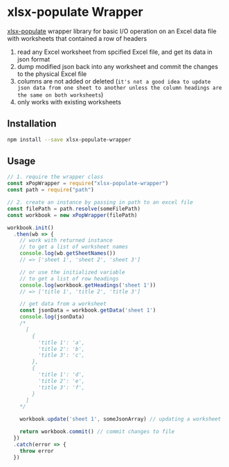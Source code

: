 # xlsx-populate Wrapper

[xlsx-populate](https://www.npmjs.com/package/xlsx-populate) wrapper library for basic I/O operation on an Excel data file with worksheets that contained a row of headers

1. read any Excel worksheet from spcified Excel file, and get its data in json format
2. dump modified json back into any worksheet and commit the changes to the physical Excel file
3. columns are not added or deleted (`it's not a good idea to update json data from one sheet to another unless the column headings are the same on both worksheets`)
4. only works with existing worksheets

## Installation

```bash
npm install --save xlsx-populate-wrapper
```

## Usage

```javascript
// 1. require the wrapper class
const xPopWrapper = require("xlsx-populate-wrapper")
const path = require("path")

// 2. create an instance by passing in path to an excel file
const filePath = path.resolve(someFilePath)
const workbook = new xPopWrapper(filePath)

workbook.init()
  .then(wb => {
    // work with returned instance
    // to get a list of worksheet names
    console.log(wb.getSheetNames())
    // => ['sheet 1', 'sheet 2', 'sheet 3']

    // or use the initialized variable
    // to get a list of row headings
    console.log(workbook.getHeadings('sheet 1'))
    // => ['title 1', 'title 2', 'title 3']

    // get data from a worksheet
    const jsonData = workbook.getData('sheet 1')
    console.log(jsonData)
    /*
      [
        {
          'title 1': 'a',
          'title 2': 'b',
          'title 3': 'c',
        },
        {
          'title 1': 'd',
          'title 2': 'e',
          'title 3': 'f',
        }
      ]
    */

    workbook.update('sheet 1', someJsonArray) // updating a worksheet

    return workbook.commit() // commit changes to file
  })
  .catch(error => {
    throw error
  })
```
